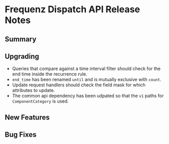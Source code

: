 # Frequenz Dispatch API Release Notes

## Summary

<!-- Here goes a general summary of what this release is about -->

## Upgrading

- Queries that compare against a time interval filter should check for the end time inside the recurrence rule.
- `end_time` has been renamed `until` and is mutually exclusive with `count`.
- Update request handlers should check the field mask for which attributes to update.
- The common api dependency has been udpated so that the `v1` paths for `ComponentCategory` is used.

## New Features

<!-- Here goes the main new features and examples or instructions on how to use them -->

## Bug Fixes

<!-- Here goes notable bug fixes that are worth a special mention or explanation -->
